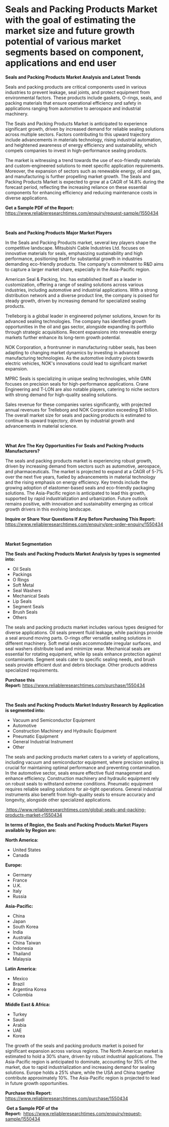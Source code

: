 <p><h1>Seals and Packing Products Market with the goal of estimating the market size and future growth potential of various market segments based on component, applications and end user</h1></p><p><strong>Seals and Packing Products Market Analysis and Latest Trends</strong></p>
<p><p>Seals and packing products are critical components used in various industries to prevent leakage, seal joints, and protect equipment from environmental factors. These products include gaskets, O-rings, seals, and packing materials that ensure operational efficiency and safety in applications ranging from automotive to aerospace and industrial machinery.</p><p>The Seals and Packing Products Market is anticipated to experience significant growth, driven by increased demand for reliable sealing solutions across multiple sectors. Factors contributing to this upward trajectory include advancements in materials technology, rising industrial automation, and heightened awareness of energy efficiency and sustainability, which compels companies to invest in high-performance sealing products.</p><p>The market is witnessing a trend towards the use of eco-friendly materials and custom-engineered solutions to meet specific application requirements. Moreover, the expansion of sectors such as renewable energy, oil and gas, and manufacturing is further propelling market growth. The Seals and Packing Products Market is expected to grow at a CAGR of 14.8% during the forecast period, reflecting the increasing reliance on these essential components for enhancing efficiency and reducing maintenance costs in diverse applications.</p></p>
<p><strong>Get a Sample PDF of the Report:&nbsp;</strong> <a href="https://www.reliableresearchtimes.com/enquiry/request-sample/1550434?utm_campaign=2646&utm_medium=2&utm_source=Github&utm_content=ia&utm_term=19042025&utm_id=seals-and-packing-products">https://www.reliableresearchtimes.com/enquiry/request-sample/1550434</a></p>
<p>&nbsp;</p>
<p><strong>Seals and Packing Products Major Market Players</strong></p>
<p><p>In the Seals and Packing Products market, several key players shape the competitive landscape. Mitsubishi Cable Industries Ltd. focuses on innovative materials for seals, emphasizing sustainability and high performance, positioning itself for substantial growth in industries demanding eco-friendly products. The company's commitment to R&D aims to capture a larger market share, especially in the Asia-Pacific region.</p><p>American Seal & Packing, Inc. has established itself as a leader in customization, offering a range of sealing solutions across various industries, including automotive and industrial applications. With a strong distribution network and a diverse product line, the company is poised for steady growth, driven by increasing demand for specialized sealing products.</p><p>Trelleborg is a global leader in engineered polymer solutions, known for its advanced sealing technologies. The company has identified growth opportunities in the oil and gas sector, alongside expanding its portfolio through strategic acquisitions. Recent expansions into renewable energy markets further enhance its long-term growth potential.</p><p>NOK Corporation, a frontrunner in manufacturing rubber seals, has been adapting to changing market dynamics by investing in advanced manufacturing technologies. As the automotive industry pivots towards electric vehicles, NOK's innovations could lead to significant market expansion.</p><p>MPRC Seals is specializing in unique sealing technologies, while GMN focuses on precision seals for high-performance applications. Crane Engineering and T-LON are also notable players, catering to niche sectors with strong demand for high-quality sealing solutions.</p><p>Sales revenue for these companies varies significantly, with projected annual revenues for Trelleborg and NOK Corporation exceeding $1 billion. The overall market size for seals and packing products is estimated to continue its upward trajectory, driven by industrial growth and advancements in material science.</p></p>
<p>&nbsp;</p>
<p><strong>What Are The Key Opportunities For Seals and Packing Products Manufacturers?</strong></p>
<p><p>The seals and packing products market is experiencing robust growth, driven by increasing demand from sectors such as automotive, aerospace, and pharmaceuticals. The market is projected to expand at a CAGR of 5-7% over the next five years, fueled by advancements in material technology and the rising emphasis on energy efficiency. Key trends include the growing adoption of elastomer-based seals and eco-friendly packaging solutions. The Asia-Pacific region is anticipated to lead this growth, supported by rapid industrialization and urbanization. Future outlook remains positive, with innovation and sustainability emerging as critical growth drivers in this evolving landscape.</p></p>
<p><strong>Inquire or Share Your Questions If Any Before Purchasing This Report:</strong> <a href="https://www.reliableresearchtimes.com/enquiry/pre-order-enquiry/1550434?utm_campaign=2646&utm_medium=2&utm_source=Github&utm_content=ia&utm_term=19042025&utm_id=seals-and-packing-products">https://www.reliableresearchtimes.com/enquiry/pre-order-enquiry/1550434</a></p>
<p>&nbsp;</p>
<p><strong>Market Segmentation</strong></p>
<p><strong>The Seals and Packing Products Market Analysis by types is segmented into:</strong></p>
<p><ul><li>Oil Seals</li><li>Packings</li><li>O Rings</li><li>Soft Metal</li><li>Seal Washers</li><li>Mechanical Seals</li><li>Lip Seals</li><li>Segment Seals</li><li>Brush Seals</li><li>Others</li></ul></p>
<p><p>The seals and packing products market includes various types designed for diverse applications. Oil seals prevent fluid leakage, while packings provide a seal around moving parts. O-rings offer versatile sealing solutions in different machinery. Soft metal seals accommodate irregular surfaces, and seal washers distribute load and minimize wear. Mechanical seals are essential for rotating equipment, while lip seals enhance protection against contaminants. Segment seals cater to specific sealing needs, and brush seals provide efficient dust and debris blockage. Other products address specialized requirements.</p></p>
<p><strong>Purchase this Report:&nbsp;</strong><a href="https://www.reliableresearchtimes.com/purchase/1550434?utm_campaign=2646&utm_medium=2&utm_source=Github&utm_content=ia&utm_term=19042025&utm_id=seals-and-packing-products">https://www.reliableresearchtimes.com/purchase/1550434</a></p>
<p>&nbsp;</p>
<p><strong>The Seals and Packing Products Market Industry Research by Application is segmented into:</strong></p>
<p><ul><li>Vacuum and Semiconductor Equipment</li><li>Automotive</li><li>Construction Machinery and Hydraulic Equipment</li><li>Pneumatic Equipment</li><li>General Industrial Instrument</li><li>Other</li></ul></p>
<p><p>The seals and packing products market caters to a variety of applications, including vacuum and semiconductor equipment, where precision sealing is crucial for maintaining optimal performance and preventing contamination. In the automotive sector, seals ensure effective fluid management and enhance efficiency. Construction machinery and hydraulic equipment rely on robust seals to withstand extreme conditions. Pneumatic equipment requires reliable sealing solutions for air-tight operations. General industrial instruments also benefit from high-quality seals to ensure accuracy and longevity, alongside other specialized applications.</p></p>
<p><a href="https://www.reliableresearchtimes.com/global-seals-and-packing-products-market-r1550434?utm_campaign=2646&utm_medium=2&utm_source=Github&utm_content=ia&utm_term=19042025&utm_id=seals-and-packing-products">&nbsp;https://www.reliableresearchtimes.com/global-seals-and-packing-products-market-r1550434</a></p>
<p><strong>In terms of Region, the Seals and Packing Products Market Players available by Region are:</strong></p>
<p>
    <p> <strong> North America: </strong>
        <ul>
            <li>United States</li>
            <li>Canada</li>
        </ul>
        </p> 
    <p> <strong> Europe: </strong>
        <ul>
            <li>Germany</li>
            <li>France</li>
            <li>U.K.</li>
            <li>Italy</li>
            <li>Russia</li>
        </ul>
        </p> 
    <p> <strong> Asia-Pacific: </strong>
        <ul>
            <li>China</li>
            <li>Japan</li>
            <li>South Korea</li>
            <li>India</li>
            <li>Australia</li>
            <li>China Taiwan</li>
            <li>Indonesia</li>
            <li>Thailand</li>
            <li>Malaysia</li>
        </ul>
        </p> 
    <p> <strong> Latin America: </strong>
        <ul>
            <li>Mexico</li>
            <li>Brazil</li>
            <li>Argentina Korea</li>
            <li>Colombia</li>
        </ul>
        </p> 
    <p> <strong> Middle East & Africa: </strong>
        <ul>
            <li>Turkey</li>
            <li>Saudi</li>
            <li>Arabia</li>
            <li>UAE</li>
            <li>Korea</li>
        </ul>
    </p>
    </p>
<p><p>The growth of the seals and packing products market is poised for significant expansion across various regions. The North American market is estimated to hold a 30% share, driven by robust industrial applications. The Asia-Pacific region is anticipated to dominate, accounting for 35% of the market, due to rapid industrialization and increasing demand for sealing solutions. Europe holds a 25% share, while the USA and China together contribute approximately 10%. The Asia-Pacific region is projected to lead in future growth opportunities.</p></p>
<p><strong>Purchase this Report: </strong><a href="https://www.reliableresearchtimes.com/purchase/1550434?utm_campaign=2646&utm_medium=2&utm_source=Github&utm_content=ia&utm_term=19042025&utm_id=seals-and-packing-products">https://www.reliableresearchtimes.com/purchase/1550434</a></p>
<p>&nbsp;<strong>Get a Sample PDF of the Report:&nbsp;&nbsp;</strong><a href="https://www.reliableresearchtimes.com/enquiry/request-sample/1550434?utm_campaign=2646&utm_medium=2&utm_source=Github&utm_content=ia&utm_term=19042025&utm_id=seals-and-packing-products">https://www.reliableresearchtimes.com/enquiry/request-sample/1550434</a></p>
<p><strong></strong></p>
<p><p></p><p></p><p></p></p>